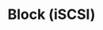 ---
title: "Block (iSCSI)"
linkTitle: "iSCSI"
description: "Configuring and troubleshooting iSCSI shares."
weight: 3
type: docs
---